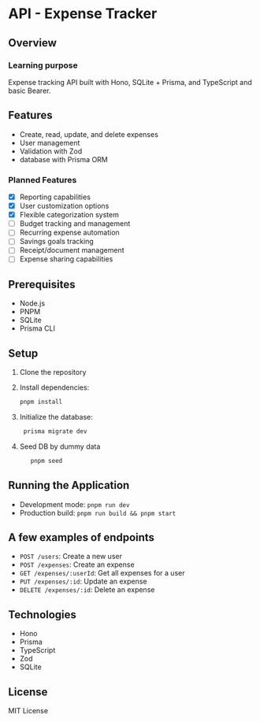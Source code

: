 # API - Expense Tracker

## Overview

### Learning purpose

Expense tracking API built with Hono, SQLite + Prisma, and TypeScript and basic Bearer.

## Features

- Create, read, update, and delete expenses
- User management
- Validation with Zod
- database with Prisma ORM

### Planned Features

- [x] Reporting capabilities
- [x] User customization options
- [x] Flexible categorization system
- [ ] Budget tracking and management
- [ ] Recurring expense automation
- [ ] Savings goals tracking
- [ ] Receipt/document management
- [ ] Expense sharing capabilities

## Prerequisites

- Node.js
- PNPM
- SQLite
- Prisma CLI

## Setup

1. Clone the repository
2. Install dependencies:

   ```bash
   pnpm install
   ```

3. Initialize the database:
   ```bash
    prisma migrate dev
   ```
4. Seed DB by dummy data
   ```bash
      pnpm seed
   ```

## Running the Application

- Development mode: `pnpm run dev`
- Production build: `pnpm run build && pnpm start`

## A few examples of endpoints

- `POST /users`: Create a new user
- `POST /expenses`: Create an expense
- `GET /expenses/:userId`: Get all expenses for a user
- `PUT /expenses/:id`: Update an expense
- `DELETE /expenses/:id`: Delete an expense

## Technologies

- Hono
- Prisma
- TypeScript
- Zod
- SQLite

## License

MIT License
